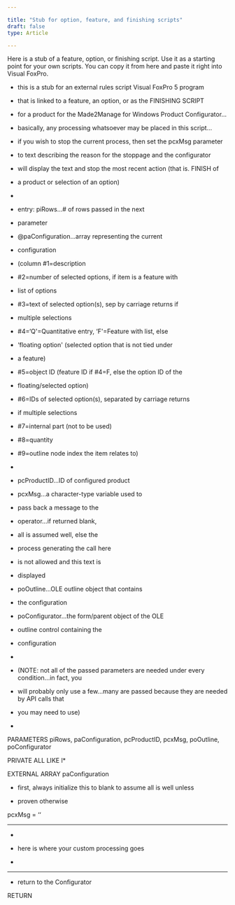 ```yaml
---

title: "Stub for option, feature, and finishing scripts"
draft: false
type: Article

---
```


Here is a stub of a feature, option, or finishing script. Use it as a starting point for your own scripts. You can copy it from here and paste it right into Visual FoxPro.



* this is a stub for an external rules script Visual FoxPro 5 program

* that is linked to a feature, an option, or as the FINISHING SCRIPT   
* for a product for the Made2Manage for Windows Product Configurator...

* basically, any processing whatsoever may be placed in this script...

* if you wish to stop the current process, then set the pcxMsg parameter

* to text describing the reason for the stoppage and the configurator

* will display the text and stop the most recent action (that is. FINISH of

* a product or selection of an option)

*

* entry: piRows...# of rows passed in the next

* parameter

* @paConfiguration...array representing the current

* configuration

* (column #1=description

* #2=number of selected options, if item is a feature with   
* list of options

* #3=text of selected option(s), sep by carriage returns if   
* multiple selections

* #4=‘Q'=Quantitative entry, ‘F'=Feature with list, else   
* ‘floating option' (selected option that is not tied under

* a feature)

* #5=object ID (feature ID if #4=F, else the option ID of the   
* floating/selected option)

* #6=IDs of selected option(s), separated by carriage returns   
* if multiple selections

* #7=internal part (not to be used)

* #8=quantity

* #9=outline node index the item relates to)

*

* pcProductID...ID of configured product

* pcxMsg...a character-type variable used to

* pass back a message to the

* operator...if returned blank,

* all is assumed well, else the

* process generating the call here   
* is not allowed and this text is  
* displayed

* poOutline...OLE outline object that contains  
* the configuration

* poConfigurator...the form/parent object of the OLE

* outline control containing the

* configuration

*

* (NOTE: not all of the passed parameters are needed under every condition...in fact, you  
* will probably only use a few...many are passed because they are needed by API calls that  
* you may need to use)

*

PARAMETERS piRows, paConfiguration, pcProductID, pcxMsg, poOutline, poConfigurator

PRIVATE ALL LIKE l*

EXTERNAL ARRAY paConfiguration

* first, always initialize this to blank to assume all is well unless

* proven otherwise

pcxMsg = ‘‘

******

*

* here is where your custom processing goes

*

******

* return to the Configurator

RETURN

​